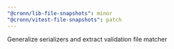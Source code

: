 ```yaml
---
"@cronn/lib-file-snapshots": minor
"@cronn/vitest-file-snapshots": patch
---
```


Generalize serializers and extract validation file matcher
